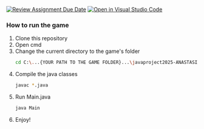 [![Review Assignment Due Date](https://classroom.github.com/assets/deadline-readme-button-22041afd0340ce965d47ae6ef1cefeee28c7c493a6346c4f15d667ab976d596c.svg)](https://classroom.github.com/a/eYiY0jga)
[![Open in Visual Studio Code](https://classroom.github.com/assets/open-in-vscode-2e0aaae1b6195c2367325f4f02e2d04e9abb55f0b24a779b69b11b9e10269abc.svg)](https://classroom.github.com/online_ide?assignment_repo_id=19699699&assignment_repo_type=AssignmentRepo)

### How to run the game
1. Clone this repository
2. Open cmd
3. Change the current directory to the game's folder
   ```sh
   cd C:\...{YOUR PATH TO THE GAME FOLDER}...\javaproject2025-ANASTASIA-KESISI\Assignment_4\src
   ```
4. Compile the java classes
   ```sh
   javac *.java
   ```
5. Run Main.java
   ```js
   java Main
   ```
6. Enjoy!
